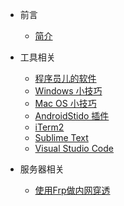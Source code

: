 <!-- docs/_sidebar.md -->

- 前言
    - [简介](zh-cn/README.md)

- 工具相关
    - [程序员儿的软件](zh-cn/os/software.md)
    - [Windows 小技巧](zh-cn/os/windows_record.md)
    - [Mac OS 小技巧](zh-cn/os/macos_record.md)
    - [AndroidStido 插件](zh-cn/tool/android_studio.md)
    - [iTerm2](zh-cn/tool/iterm2.md)
    - [Sublime Text](zh-cn/tool/sublime_text.md)
    - [Visual Studio Code](zh-cn/tool/visual_studio_code.md)
    
- 服务器相关
    * [使用Frp做内网穿透](zh-cn/server/frp.md)
    <!-- * [banwagonhost](zh-cn/server/bandwagonhost.md) -->

